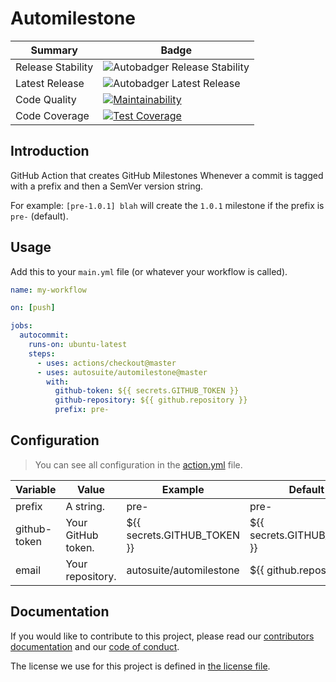 # Automilestone

| Summary           | Badge                                              |
| ----------------- | -------------------------------------------------- |
| Release Stability | ![Autobadger Release Stability][release-stability] |
| Latest Release    | ![Autobadger Latest Release][latest-release]       |
| Code Quality      | [![Maintainability][quality-image]][quality-link]  |
| Code Coverage     | [![Test Coverage][coverage-image]][coverage-link]  |

[release-stability]: https://img.shields.io/static/v1?label=latest&message=1.0.0&color=purple
[latest-release]: https://img.shields.io/static/v1?label=stability&message=stable&color=green
[quality-image]: https://api.codeclimate.com/v1/badges/2a5e3b36c9c7907dc13e/maintainability
[quality-link]: https://codeclimate.com/github/autosuite/autocommit/maintainability
[coverage-image]: https://api.codeclimate.com/v1/badges/2a5e3b36c9c7907dc13e/test_coverage
[coverage-link]: https://codeclimate.com/github/autosuite/autocommit/test_coverage

## Introduction

GitHub Action that creates GitHub Milestones Whenever a commit is tagged with a prefix and then a SemVer version string.

For example: `[pre-1.0.1] blah` will create the `1.0.1` milestone if the prefix is `pre-` (default).

## Usage

Add this to your `main.yml` file (or whatever your workflow is called).

```yaml
name: my-workflow

on: [push]

jobs:
  autocommit:
    runs-on: ubuntu-latest
    steps:
      - uses: actions/checkout@master
      - uses: autosuite/automilestone@master
        with:
          github-token: ${{ secrets.GITHUB_TOKEN }}
          github-repository: ${{ github.repository }}
          prefix: pre-
```

## Configuration

> You can see all configuration in the [action.yml](action.yml) file.

| Variable     | Value              | Example                     | Default                     | Required? |
| ------------ | ------------------ | --------------------------- | --------------------------- | --------- |
| prefix       | A string.          | pre-                        | pre-                        | Yes.      |
| github-token | Your GitHub token. | ${{ secrets.GITHUB_TOKEN }} | ${{ secrets.GITHUB_TOKEN }} | Yes.      |
| email        | Your repository.   | autosuite/automilestone     | ${{ github.repository }}    | Yes.      |

## Documentation

If you would like to contribute to this project, please read our [contributors documentation](CONTRIBUTING.md) and our [code of conduct](CODE_OF_CONDUCT.md).

The license we use for this project is defined in [the license file](LICENSE).
